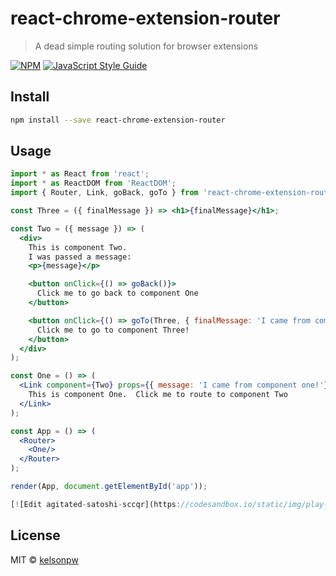 # react-chrome-extension-router

> A dead simple routing solution for browser extensions

[![NPM](https://img.shields.io/npm/v/react-chrome-extension-router.svg)](https://www.npmjs.com/package/react-chrome-extension-router) [![JavaScript Style Guide](https://img.shields.io/badge/code_style-standard-brightgreen.svg)](https://standardjs.com)

## Install

```bash
npm install --save react-chrome-extension-router
```

## Usage

```jsx
import * as React from 'react';
import * as ReactDOM from 'ReactDOM';
import { Router, Link, goBack, goTo } from 'react-chrome-extension-router';

const Three = ({ finalMessage }) => <h1>{finalMessage}</h1>;

const Two = ({ message }) => (
  <div>
    This is component Two.
    I was passed a message:
    <p>{message}</p>

    <button onClick={() => goBack()}>
      Click me to go back to component One
    </button>

    <button onClick={() => goTo(Three, { finalMessage: 'I came from component two!' })}>
      Click me to go to component Three!
    </button>
  </div>
);

const One = () => (
  <Link component={Two} props={{ message: 'I came from component one!'}}>
    This is component One.  Click me to route to component Two
  </Link>
);

const App = () => (
  <Router>
    <One/>
  </Router>
);

render(App, document.getElementById('app'));

[![Edit agitated-satoshi-sccqr](https://codesandbox.io/static/img/play-codesandbox.svg)](https://codesandbox.io/s/agitated-satoshi-sccqr?fontsize=14)
```

## License

MIT © [kelsonpw](https://github.com/kelsonpw)
